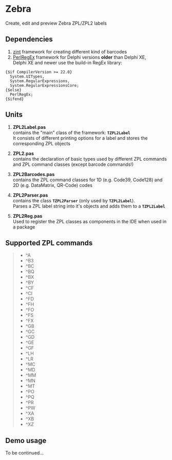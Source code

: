 # Zebra
Create, edit and preview Zebra ZPL/ZPL2 labels

## Dependencies

1. [zint](https://github.com/TheDelphiCoder/Zint-Barcode-Generator-for-Delphi) framework for creating different kind of barcodes
1. [PerlRegEx](https://github.com/TheDelphiCoder/PerlRegEx) framework for Delphi versions **older** than Delphi XE,  
Delphi XE and newer use the build-in RegEx library:

```
{$if CompilerVersion >= 22.0}
  System.UITypes,
  System.RegularExpressions,
  System.RegularExpressionsCore;
{$else}
  PerlRegEx;
{$ifend}
```

## Units

1. **ZPL2Label.pas**  
contains the "main" class of the framework: **``TZPL2Label``**  
It consists of different printing options for a label and stores the corresponding ZPL objects

1. **ZPL2.pas**  
contains the declaration of basic types used by different ZPL commands and ZPL command classes (except barcode commands!)

1. **ZPL2Barcodes.pas**  
contains the ZPL command classes for 1D (e.g. Code39, Code128) and 2D (e.g. DataMatrix, QR-Code) codes

1. **ZPL2Parser.pas**  
contains the class **``TZPL2Parser``** (only used by **``TZPL2Label``**).  
Parses a ZPL label string into it's objects and adds them to a **``TZPL2Label``**

1. **ZPL2Reg.pas**  
Used to register the ZPL classes as components in the IDE when used in a package

## Supported ZPL commands

> - ^A  
> - ^B3  
> - ^BC  
> - ^BQ  
> - ^BX  
> - ^BY  
> - ^CF  
> - ^CI  
> - ^FD  
> - ^FH  
> - ^FO  
> - ^FS  
> - ^FX  
> - ^GB  
> - ^GC  
> - ^GD  
> - ^GE  
> - ^GF  
> - ^LH  
> - ^LR  
> - ^MC  
> - ^MD  
> - ^MM  
> - ^MN  
> - ^MT  
> - ^PO  
> - ^PQ  
> - ^PR  
> - ^PW  
> - ^XA  
> - ^XB  
> - ^XZ
 
## Demo usage

To be continued...
